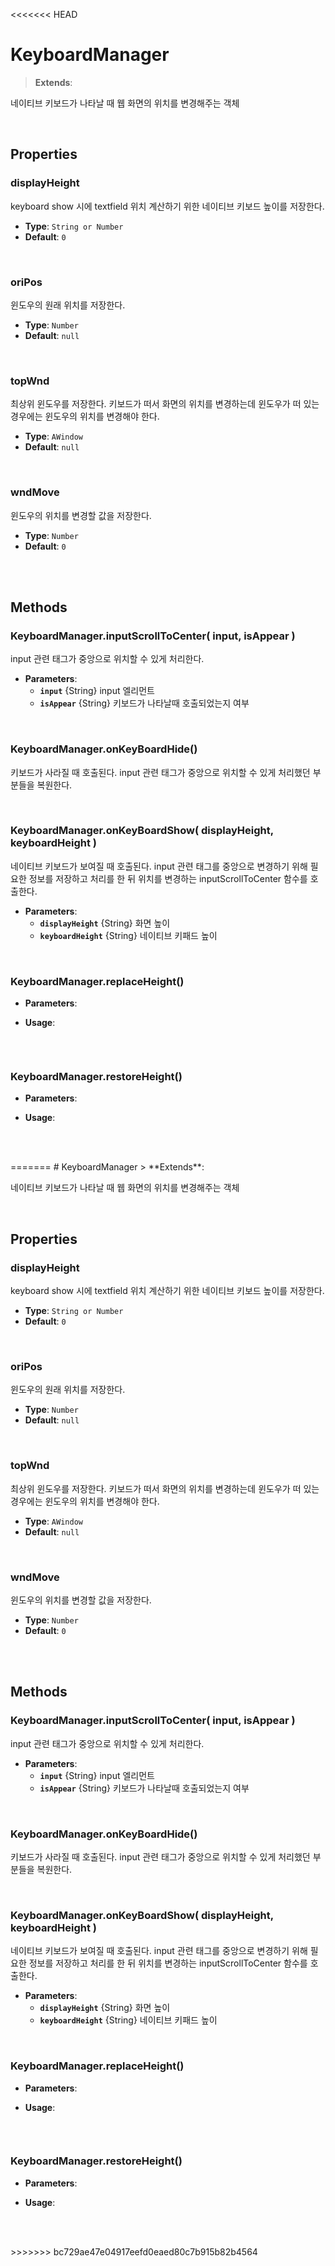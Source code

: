 <<<<<<< HEAD
# KeyboardManager
> **Extends**: 

네이티브 키보드가 나타날 때 웹 화면의 위치를 변경해주는 객체

<br/>

## Properties


### displayHeight

keyboard show 시에 textfield 위치 계산하기 위한 네이티브 키보드 높이를 저장한다.

* **Type**: `String or Number`
* **Default**: `0`

<br/>

### oriPos

윈도우의 원래 위치를 저장한다.

* **Type**: `Number`
* **Default**: `null`

<br/>

### topWnd

최상위 윈도우를 저장한다. 키보드가 떠서 화면의 위치를 변경하는데 윈도우가 떠 있는 경우에는 윈도우의 위치를 변경해야 한다.

* **Type**: `AWindow`
* **Default**: `null`

<br/>

### wndMove

윈도우의 위치를 변경할 값을 저장한다.

* **Type**: `Number`
* **Default**: `0`

<br/>
<br/>

## Methods

### KeyboardManager.inputScrollToCenter( input, isAppear )

input 관련 태그가 중앙으로 위치할 수 있게 처리한다.

* **Parameters**: 
	* **`input`** {String} input 엘리먼트
	* **`isAppear`** {String} 키보드가 나타날때 호출되었는지 여부

<br/>

### KeyboardManager.onKeyBoardHide()

키보드가 사라질 때 호출된다. input 관련 태그가 중앙으로 위치할 수 있게 처리했던 부분들을 복원한다.

<br/>

### KeyboardManager.onKeyBoardShow( displayHeight, keyboardHeight )

네이티브 키보드가 보여질 때 호출된다. input 관련 태그를 중앙으로 변경하기 위해 필요한 정보를 저장하고 처리를 한 뒤 위치를 변경하는 inputScrollToCenter 함수를 호출한다.

* **Parameters**: 
	* **`displayHeight`** {String} 화면 높이
	* **`keyboardHeight`** {String} 네이티브 키패드 높이

<br/>

### KeyboardManager.replaceHeight()



* **Parameters**: 


* **Usage**: 
```js

```

<br/>

### KeyboardManager.restoreHeight()



* **Parameters**: 


* **Usage**: 
```js

```

<br/>
<br/>
=======
# KeyboardManager
> **Extends**: 

네이티브 키보드가 나타날 때 웹 화면의 위치를 변경해주는 객체

<br/>

## Properties


### displayHeight

keyboard show 시에 textfield 위치 계산하기 위한 네이티브 키보드 높이를 저장한다.

* **Type**: `String or Number`
* **Default**: `0`

<br/>

### oriPos

윈도우의 원래 위치를 저장한다.

* **Type**: `Number`
* **Default**: `null`

<br/>

### topWnd

최상위 윈도우를 저장한다. 키보드가 떠서 화면의 위치를 변경하는데 윈도우가 떠 있는 경우에는 윈도우의 위치를 변경해야 한다.

* **Type**: `AWindow`
* **Default**: `null`

<br/>

### wndMove

윈도우의 위치를 변경할 값을 저장한다.

* **Type**: `Number`
* **Default**: `0`

<br/>
<br/>

## Methods

### KeyboardManager.inputScrollToCenter( input, isAppear )

input 관련 태그가 중앙으로 위치할 수 있게 처리한다.

* **Parameters**: 
	* **`input`** {String} input 엘리먼트
	* **`isAppear`** {String} 키보드가 나타날때 호출되었는지 여부

<br/>

### KeyboardManager.onKeyBoardHide()

키보드가 사라질 때 호출된다. input 관련 태그가 중앙으로 위치할 수 있게 처리했던 부분들을 복원한다.

<br/>

### KeyboardManager.onKeyBoardShow( displayHeight, keyboardHeight )

네이티브 키보드가 보여질 때 호출된다. input 관련 태그를 중앙으로 변경하기 위해 필요한 정보를 저장하고 처리를 한 뒤 위치를 변경하는 inputScrollToCenter 함수를 호출한다.

* **Parameters**: 
	* **`displayHeight`** {String} 화면 높이
	* **`keyboardHeight`** {String} 네이티브 키패드 높이

<br/>

### KeyboardManager.replaceHeight()



* **Parameters**: 


* **Usage**: 
```js

```

<br/>

### KeyboardManager.restoreHeight()



* **Parameters**: 


* **Usage**: 
```js

```

<br/>
<br/>
>>>>>>> bc729ae47e04917eefd0eaed80c7b915b82b4564
